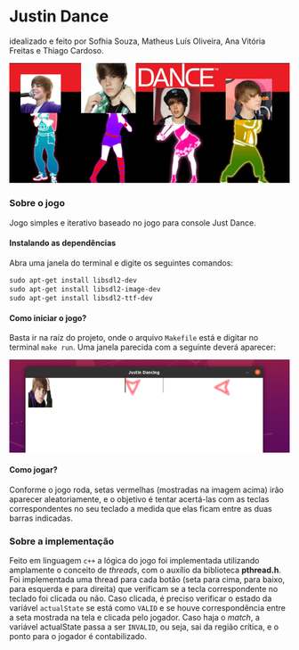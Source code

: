 # Justin Dance 
idealizado e feito por Sofhia Souza, Matheus Luís Oliveira, Ana Vitória Freitas e Thiago Cardoso.

![banner](images/banner.png)
### Sobre o jogo
Jogo simples e iterativo baseado no jogo para console Just Dance.

#### Instalando as dependências
Abra uma janela do terminal e digite os seguintes comandos:
```
sudo apt-get install libsdl2-dev
sudo apt-get install libsdl2-image-dev
sudo apt-get install libsdl2-ttf-dev
```

#### Como iniciar o jogo?
Basta ir na raíz do projeto, onde o arquivo `Makefile` está e digitar no terminal `make run`. Uma janela parecida com a seguinte deverá aparecer: 

![tela](images/tela.png)

#### Como jogar?
Conforme o jogo roda, setas vermelhas (mostradas na imagem acima) irão aparecer aleatoriamente, e o objetivo é tentar acertá-las com as teclas correspondentes no seu teclado a medida que elas ficam entre as duas barras indicadas.


### Sobre a implementação
Feito em linguagem `c++` a lógica do jogo foi implementada utilizando amplamente o conceito de *threads*, com o auxílio da biblioteca **pthread.h**. Foi implementada uma thread para cada botão (seta para cima, para baixo, para esquerda e para direita) que verificam se a tecla correspondente no teclado foi clicada ou não. Caso clicada, é preciso verificar o estado da variável `actualState` se está como `VALID` e se houve correspondência entre a seta mostrada na tela e clicada pelo jogador. Caso haja o *match*, a variável actualState passa a ser `INVALID`, ou seja, sai da região crítica, e o ponto para o jogador é contabilizado.
 
